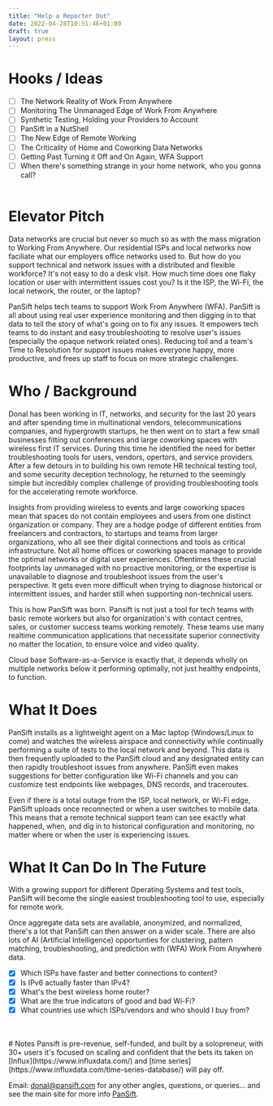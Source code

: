 ```yaml
---
title: "Help a Reporter Out"
date: 2022-04-28T10:51:46+01:00
draft: true
layout: press
---
```


# Hooks / Ideas
 * [ ] The Network Reality of Work From Anywhere  
 * [ ] Monitoring The Unmanaged Edge of Work From Anywhere  
 * [ ] Synthetic Testing, Holding your Providers to Account
 * [ ] PanSift in a NutShell
 * [ ] The New Edge of Remote Working
 * [ ] The Criticality of Home and Coworking Data Networks
 * [ ] Getting Past Turning it Off and On Again, WFA Support
 * [ ] When there's something strange in your home network, who you gonna call? 
<br><br>

# Elevator Pitch
Data networks are crucial but never so much so as with the mass migration to Working From Anywhere. Our residential ISPs and local networks now faciliate what our employers office networks used to. But how do you support technical and network issues with a distributed and flexible workforce? It's not easy to do a desk visit. How much time does one flaky location or user with intermittent issues cost you? Is it the ISP, the Wi-Fi, the local network, the router, or the laptop?

PanSift helps tech teams to support Work From Anywhere (WFA). PanSift is all about using real user experience monitoring and then digging in to that data to tell the story of what's going on to fix any issues. It empowers tech teams to do instant and easy troubleshooting to resolve user's issues (especially the opaque network related ones). Reducing toil and a team's Time to Resolution for support issues makes everyone happy, more productive, and frees up staff to focus on more strategic challenges.

# Who / Background
Donal has been working in IT, networks, and security for the last 20 years and after spending time in multinational vendors, telecommunications companies, and hypergrowth startups, he then went on to start a few small businesses fitting out conferences and large coworking spaces with wireless first IT services. During this time he identified the need for better troubleshooting tools for users, vendors, opertors, and service providers. After a few detours in to building his own remote HR technical testing tool, and some security deception technology, he returned to the seemingly simple but incredibly complex challenge of providing troubleshooting tools for the accelerating remote workforce. 

Insights from providing wireless to events and large coworking spaces mean that spaces do not contain employees and users from one distinct organization or company. They are a hodge podge of different entities from freelancers and contractors,  to startups and teams from larger organizations, who all see their digital connections and tools as critical infrastructure. Not all home offices or coworking spaces manage to provide the optimal networks or digital user experiences. Oftentimes these crucial footprints lay unmanaged with no proactive monitoring, or the expertise is unavailable to diagnose and troubleshoot issues from the user's perspective. It gets even more difficult when trying to diagnose historical or intermittent issues, and harder still when supporting non-technical users.

This is how PanSift was born. Pansift is not just a tool for tech teams with basic remote workers but also for organization's with contact centres, sales, or customer success teams working remotely. These teams use many realtime communication applications that necessitate superior connectivity no matter the location, to ensure voice and video quality. 

Cloud base Software-as-a-Service is exactly that, it depends wholly on multiple networks below it performing optimally, not just healthy endpoints, to function.

# What It Does
PanSift installs as a lightweight agent on a Mac laptop (Windows/Linux to come) and watches the wireless airspace and connectivity while continually performing a suite of tests to the local network and beyond. This data is then frequently uploaded to the PanSift cloud and any designated entity can then rapidly troubleshoot issues from anywhere. PanSift even makes suggestions for better configuration like Wi-Fi channels and you can customize test endpoints like webpages, DNS records, and traceroutes.

Even if there is a total outage from the ISP, local network, or Wi-Fi edge, PanSift uploads once reconnected or when a user switches to mobile data. This means that a remote technical support team can see exactly what happened, when, and dig in to historical configuration and monitoring, no matter where or when the user is experiencing issues.

# What It Can Do In The Future
With a growing support for different Operating Systems and test tools, PanSift will become the single easiest troubleshooting tool to use, especially for remote work.

Once aggregate data sets are available, anonymized, and normalized, there's a lot that PanSift can then answer on a wider scale. There are also lots of AI (Artificial Intelligence) opportunties for clustering, pattern matching, troubleshooting, and prediction with (WFA) Work From Anywhere data.

 * [x] Which ISPs have faster and better connections to content?
 * [x] Is IPv6 actually faster than IPv4?
 * [x] What's the best wireless home router?
 * [x] What are the true indicators of good and bad Wi-Fi?
 * [x] What countries use which ISPs/vendors and who should I buy from?
 <br>
 <br>
 # Notes
 Pansift is pre-revenue, self-funded, and built by a solopreneur, with 30+ users it's focused on scaling and confident that the bets its taken on [Influx](https://www.influxdata.com/) and [time series](https://www.influxdata.com/time-series-database/) will pay off.
 
 Email: [donal@pansift.com](mailto:donal@pansift.com) for any other angles, questions, or queries... and see the main site for more info [PanSift](/).
 
